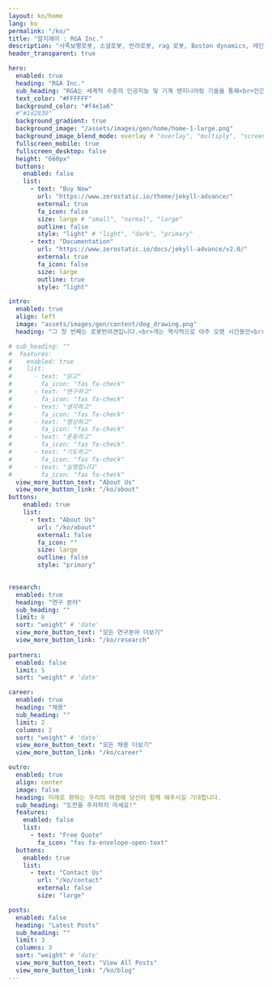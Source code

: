 ```yaml
---
layout: ko/home
lang: ko
permalink: "/ko/"
title: "알지에이 : RGA Inc."
description: "사족보행로봇, 소셜로봇, 반려로봇, rag 로봇, Boston dynamics, 레인보우로보틱스, unitree, 알지에이아이엔씨"
header_transparent: true

hero:
  enabled: true
  heading: "RGA Inc."
  sub_heading: "RGA는 세계적 수준의 인공지능 및 기계 엔지니어링 기술을 통해<br>인간과 지성적이고 감성적인 소통을 하며 실내 뿐 아니라<br>야외 활동을 함께 할 수 있는 친구이자 가족 같은 로봇을 만듭니다."
  text_color: "#FFFFFF"
  background_color: "#f4e1a6"
  #"#1d2830"
  background_gradient: true
  background_image: "/assets/images/gen/home/home-1-large.png"
  background_image_blend_mode: overlay # "overlay", "multiply", "screen"
  fullscreen_mobile: true
  fullscreen_desktop: false
  height: "660px"
  buttons:
    enabled: false
    list:
      - text: "Buy Now"
        url: "https://www.zerostatic.io/theme/jekyll-advance/"
        external: true
        fa_icon: false
        size: large # "small", "normal", "large"
        outline: false
        style: "light" # "light", "dark", "primary"
      - text: "Documentation"
        url: "https://www.zerostatic.io/docs/jekyll-advance/v2.0/"
        external: true
        fa_icon: false
        size: large
        outline: true
        style: "light"

intro:
  enabled: true
  align: left
  image: "assets/images/gen/content/dog_drawing.png"
  heading: "그 첫 번째는 로봇반려견입니다.<br>개는 역사적으로 아주 오랜 시간동안<br>인간과 깊은 교감을 해왔고<br>가장 친화적이며 대중적인 동물입니다.<br>RGA는 개를 공학적으로 재창조합니다."

# sub_heading: ""
#  features:
#    enabled: true
#    list:
#      - text: "읽고"
#        fa_icon: "fas fa-check"
#      - text: "연구하고"
#        fa_icon: "fas fa-check"
#      - text: "생각하고"
#        fa_icon: "fas fa-check"
#      - text: "명상하고"
#        fa_icon: "fas fa-check"
#      - text: "운동하고"
#        fa_icon: "fas fa-check"
#      - text: "기도하고"
#        fa_icon: "fas fa-check"
#      - text: "실행합니다"
#        fa_icon: "fas fa-check"
  view_more_button_text: "About Us"
  view_more_button_link: "/ko/about"
buttons:
    enabled: true
    list:
      - text: "About Us"
        url: "/ko/about"
        external: false
        fa_icon: ""
        size: large
        outline: false
        style: "primary"
        

research:
  enabled: true
  heading: "연구 분야"
  sub_heading: ""
  limit: 6
  sort: "weight" # 'date'
  view_more_button_text: "모든 연구분야 더보기"
  view_more_button_link: "/ko/research"
      
partners:
  enabled: false
  limit: 5
  sort: "weight" # 'date'

career:
  enabled: true
  heading: "채용"
  sub_heading: ""
  limit: 2
  columns: 2
  sort: "weight" # 'date'
  view_more_button_text: "모든 채용 더보기"
  view_more_button_link: "/ko/career"

outro:
  enabled: true
  align: center
  image: false
  heading: 미래로 향하는 우리의 여정에 당신이 함께 해주시길 기대합니다.
  sub_heading: "도전을 주저하지 마세요!"
  features:
    enabled: false
    list:
      - text: "Free Quote"
        fa_icon: "fas fa-envelope-open-text"
  buttons:
    enabled: true
    list:
      - text: "Contact Us"
        url: "/ko/contact"
        external: false
        size: "large"

posts:
  enabled: false
  heading: "Latest Posts"
  sub_heading: ""
  limit: 3
  columns: 3
  sort: "weight" # 'date'
  view_more_button_text: "View All Posts"
  view_more_button_link: "/ko/blog"
---
```

